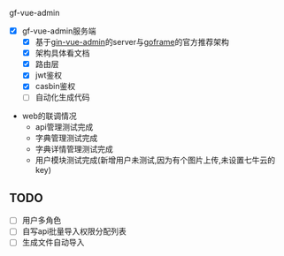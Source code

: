gf-vue-admin

- [x] gf-vue-admin服务端
    - [x] 基于[gin-vue-admin](https://github.com/flipped-aurora/gin-vue-admin)的server与[goframe](https://goframe.org/start/index)的官方推荐架构
    - [x] 架构具体看文档
    - [x] 路由层
    - [x] jwt鉴权
    - [x] casbin鉴权
    - [ ] 自动化生成代码
 
- web的联调情况
    - api管理测试完成
    - 字典管理测试完成
    - 字典详情管理测试完成
    - 用户模块测试完成(新增用户未测试,因为有个图片上传,未设置七牛云的key)

## TODO
- [ ] 用户多角色
- [ ] 自写api批量导入权限分配列表
- [ ] 生成文件自动导入